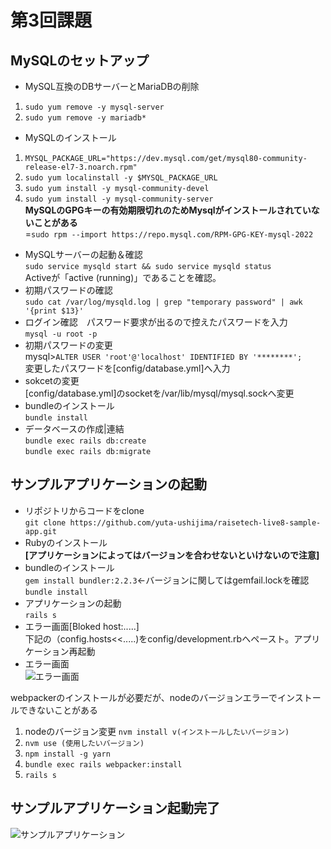 # 第3回課題
## MySQLのセットアップ
* MySQL互換のDBサーバーとMariaDBの削除
1.  `sudo yum remove -y mysql-server`
2.  `sudo yum remove -y mariadb*`
* MySQLのインストール
1. `MYSQL_PACKAGE_URL="https://dev.mysql.com/get/mysql80-community-release-el7-3.noarch.rpm"`
2. `sudo yum localinstall -y $MYSQL_PACKAGE_URL`
3. `sudo yum install -y mysql-community-devel`
4. `sudo yum install -y mysql-community-server`  
**MySQLのGPGキーの有効期限切れのためMysqlがインストールされていないことがある**  
=``sudo rpm --import https://repo.mysql.com/RPM-GPG-KEY-mysql-2022``
* MySQLサーバーの起動＆確認  
`sudo service mysqld start && sudo service mysqld status`  
Activeが「active (running)」であることを確認。
* 初期パスワードの確認  
`sudo cat /var/log/mysqld.log | grep "temporary password" | awk '{print $13}'`
* ログイン確認　パスワード要求が出るので控えたパスワードを入力  
`mysql -u root -p`
* 初期パスワードの変更  
mysql>`ALTER USER 'root'@'localhost' IDENTIFIED BY '********';`  
変更したパスワードを[config/database.yml]へ入力
* sokcetの変更  
[config/database.yml]のsocketを/var/lib/mysql/mysql.sockへ変更
* bundleのインストール  
`bundle install`
* データベースの作成|連結  
`bundle exec rails db:create`  
`bundle exec rails db:migrate`  
## サンプルアプリケーションの起動
* リポジトリからコードをclone  
`git clone https://github.com/yuta-ushijima/raisetech-live8-sample-app.git`
* Rubyのインストール  
**[アプリケーションによってはバージョンを合わせないといけないので注意]**
* bundleのインストール  
`gem install bundler:2.2.3`←バージョンに関してはgemfail.lockを確認  
`bundle install`
* アプリケーションの起動  
`rails s`
* エラー画面[Bloked host:.....]  
下記の（config.hosts<<.....)をconfig/development.rbへペースト。アプリケーション再起動
* エラー画面  
![エラー画面](https://i.imgur.com/uthj1DZ.jpeg) 
 
 webpackerのインストールが必要だが、nodeのバージョンエラーでインストールできないことがある  
 1. nodeのバージョン変更 `nvm install v(インストールしたいバージョン)`  
 2. `nvm use (使用したいバージョン)`  
 3. `npm install -g yarn`  
 4. `bundle exec rails webpacker:install`  
 5. `rails s`   
## サンプルアプリケーション起動完了
![サンプルアプリケーション](https://i.imgur.com/HTvAqxQ.jpeg)
